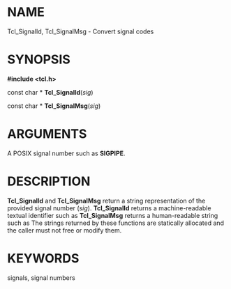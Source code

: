 # NAME

Tcl_SignalId, Tcl_SignalMsg - Convert signal codes

# SYNOPSIS

**#include \<tcl.h\>**

const char \* **Tcl_SignalId**(*sig*)

const char \* **Tcl_SignalMsg**(*sig*)

# ARGUMENTS

A POSIX signal number such as **SIGPIPE**.

# DESCRIPTION

**Tcl_SignalId** and **Tcl_SignalMsg** return a string representation of
the provided signal number (*sig*). **Tcl_SignalId** returns a
machine-readable textual identifier such as **Tcl_SignalMsg** returns a
human-readable string such as The strings returned by these functions
are statically allocated and the caller must not free or modify them.

# KEYWORDS

signals, signal numbers

<!---
Copyright (c) 2001 ActiveState Tool Corp
-->

